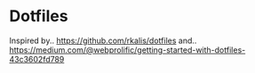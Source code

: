 # Dotfiles

Inspired by..
https://github.com/rkalis/dotfiles
and..
https://medium.com/@webprolific/getting-started-with-dotfiles-43c3602fd789

